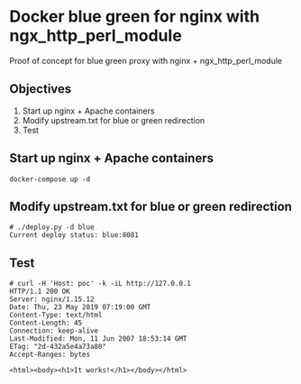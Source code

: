 # Docker blue green for nginx with ngx_http_perl_module
Proof of concept for blue green proxy with nginx + ngx_http_perl_module

## Objectives
1. Start up nginx + Apache containers 
2. Modify upstream.txt for blue or green redirection
3. Test

## Start up nginx + Apache containers
```
docker-compose up -d 
```

## Modify upstream.txt for blue or green redirection
```
# ./deploy.py -d blue 
Current deploy status: blue:8081
```

## Test
```
# curl -H 'Host: poc' -k -iL http://127.0.0.1
HTTP/1.1 200 OK
Server: nginx/1.15.12
Date: Thu, 23 May 2019 07:19:00 GMT
Content-Type: text/html
Content-Length: 45
Connection: keep-alive
Last-Modified: Mon, 11 Jun 2007 18:53:14 GMT
ETag: "2d-432a5e4a73a80"
Accept-Ranges: bytes

<html><body><h1>It works!</h1></body></html>
```
